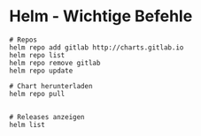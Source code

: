 # Helm - Wichtige Befehle 

```
# Repos
helm repo add gitlab http://charts.gitlab.io 
helm repo list 
helm repo remove gitlab 
helm repo update 

# Chart herunterladen 
helm repo pull 


# Releases anzeigen 
helm list 






```
